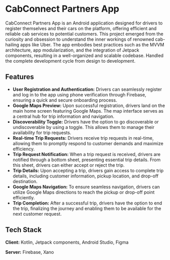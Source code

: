 
# CabConnect Partners App

CabConnect Partners App is an Android application designed for drivers to register themselves and their cars on the platform, offering efficient and reliable cab services to potential customers. This project emerged from the curiosity and obsession to understand the inner workings of renowned cab-hailing apps like Uber. The app embodies best practices such as the MVVM architecture, app modularization, and the integration of Jetpack components, resulting in a well-organized and scalable codebase. Handled the complete development cycle from design to development.


## Features

- **User Registration and Authentication:** Drivers can seamlessly register and log in to the app using phone verification through Firebase, ensuring a quick and secure onboarding process.
-  **Google Maps Preview:** Upon successful registration, drivers land on the main home screen featuring Google Maps. The map interface serves as a central hub for trip information and navigation.
- **Discoverability Toggle:** Drivers have the option to go discoverable or undiscoverable by using a toggle. This allows them to manage their availability for trip requests.
- **Real-time Trip Requests:** Drivers receive trip requests in real-time, allowing them to promptly respond to customer demands and maximize efficiency.
- **Trip Request Notification:** When a trip request is received, drivers are notified through a bottom sheet, presenting essential trip details. From this sheet, drivers can either accept or reject the trip.
- **Trip Details:** Upon accepting a trip, drivers gain access to complete trip details, including customer information, pickup location, and drop-off destination.
- **Google Maps Navigation:** To ensure seamless navigation, drivers can utilize Google Maps directions to reach the pickup or drop-off point efficiently.
- **Trip Completion:** After a successful trip, drivers have the option to end the trip, finalizing the journey and enabling them to be available for the next customer request.



## Tech Stack

**Client:** Kotlin, Jetpack components, Android Studio, Figma

**Server:** Firebase, Xano


